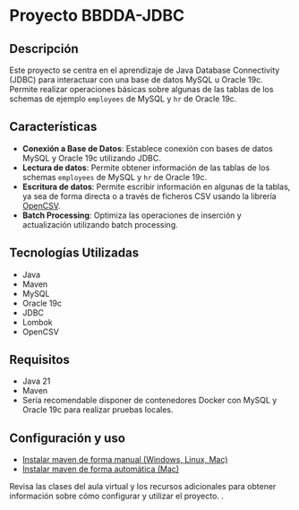 # Proyecto BBDDA-JDBC

## Descripción

Este proyecto se centra en el aprendizaje de Java Database Connectivity (JDBC) para interactuar con una base de datos MySQL u Oracle 19c. Permite realizar operaciones básicas sobre algunas de las tablas de los schemas de ejemplo `employees` de MySQL y `hr` de Oracle 19c.

## Características

- **Conexión a Base de Datos**: Establece conexión con bases de datos MySQL y Oracle 19c utilizando JDBC.
- **Lectura de datos**: Permite obtener información de las tablas de los schemas `employees` de MySQL y `hr` de Oracle 19c.
- **Escritura de datos**: Permite escribir información en algunas de la tablas, ya sea de forma directa o a través de ficheros CSV usando la librería [OpenCSV](https://www.baeldung.com/opencsv).
- **Batch Processing**: Optimiza las operaciones de inserción y actualización utilizando batch processing.

## Tecnologías Utilizadas

- Java
- Maven
- MySQL
- Oracle 19c
- JDBC
- Lombok
- OpenCSV

## Requisitos

- Java 21
- Maven
- Sería recomendable disponer de contenedores Docker con MySQL y Oracle 19c para realizar pruebas locales.

## Configuración y uso

- [Instalar maven de forma manual (Windows, Linux, Mac)](https://maven.apache.org/install.html)
- [Instalar maven de forma automática (Mac)](https://formulae.brew.sh/formula/maven)

Revisa las clases del aula virtual y los recursos adicionales para obtener información sobre cómo configurar y utilizar el proyecto.
.
